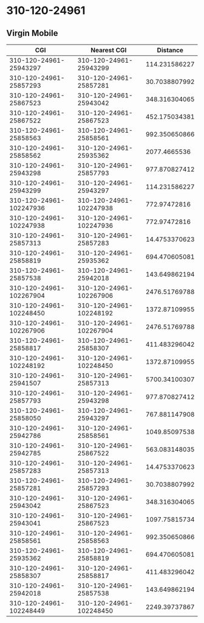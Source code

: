 # 310-120-24961
## Virgin Mobile


| CGI | Nearest CGI | Distance |
|-----|-------------|----------|
| 310-120-24961-25943297 | 310-120-24961-25943299 | 114.231586227 |
| 310-120-24961-25857293 | 310-120-24961-25857281 | 30.7038807992 |
| 310-120-24961-25867523 | 310-120-24961-25943042 | 348.316304065 |
| 310-120-24961-25867522 | 310-120-24961-25867523 | 452.175034381 |
| 310-120-24961-25858563 | 310-120-24961-25858561 | 992.350650866 |
| 310-120-24961-25858562 | 310-120-24961-25935362 | 2077.4665536 |
| 310-120-24961-25943298 | 310-120-24961-25857793 | 977.870827412 |
| 310-120-24961-25943299 | 310-120-24961-25943297 | 114.231586227 |
| 310-120-24961-102247936 | 310-120-24961-102247938 | 772.97472816 |
| 310-120-24961-102247938 | 310-120-24961-102247936 | 772.97472816 |
| 310-120-24961-25857313 | 310-120-24961-25857283 | 14.4753370623 |
| 310-120-24961-25858819 | 310-120-24961-25935362 | 694.470605081 |
| 310-120-24961-25857538 | 310-120-24961-25942018 | 143.649862194 |
| 310-120-24961-102267904 | 310-120-24961-102267906 | 2476.51769788 |
| 310-120-24961-102248450 | 310-120-24961-102248192 | 1372.87109955 |
| 310-120-24961-102267906 | 310-120-24961-102267904 | 2476.51769788 |
| 310-120-24961-25858817 | 310-120-24961-25858307 | 411.483296042 |
| 310-120-24961-102248192 | 310-120-24961-102248450 | 1372.87109955 |
| 310-120-24961-25941507 | 310-120-24961-25857313 | 5700.34100307 |
| 310-120-24961-25857793 | 310-120-24961-25943298 | 977.870827412 |
| 310-120-24961-25858050 | 310-120-24961-25943297 | 767.881147908 |
| 310-120-24961-25942786 | 310-120-24961-25858561 | 1049.85097538 |
| 310-120-24961-25942785 | 310-120-24961-25867522 | 563.083148035 |
| 310-120-24961-25857283 | 310-120-24961-25857313 | 14.4753370623 |
| 310-120-24961-25857281 | 310-120-24961-25857293 | 30.7038807992 |
| 310-120-24961-25943042 | 310-120-24961-25867523 | 348.316304065 |
| 310-120-24961-25943041 | 310-120-24961-25867523 | 1097.75815734 |
| 310-120-24961-25858561 | 310-120-24961-25858563 | 992.350650866 |
| 310-120-24961-25935362 | 310-120-24961-25858819 | 694.470605081 |
| 310-120-24961-25858307 | 310-120-24961-25858817 | 411.483296042 |
| 310-120-24961-25942018 | 310-120-24961-25857538 | 143.649862194 |
| 310-120-24961-102248449 | 310-120-24961-102248450 | 2249.39737867 |
